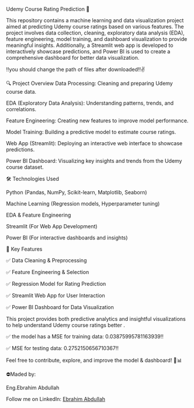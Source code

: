 Udemy Course Rating Prediction 🚀

This repository contains a machine learning and data visualization project aimed at predicting Udemy course ratings based on various features. The project involves data collection, cleaning, exploratory data analysis (EDA), feature engineering, model training, and dashboard visualization to provide meaningful insights. Additionally, a Streamlit web app is developed to interactively showcase predictions, and Power BI is used to create a comprehensive dashboard for better data visualization.

‼️you should change the path of files after downloaded‼️✌️

🔍 Project Overview
  Data Processing: Cleaning and preparing Udemy course data.

  EDA (Exploratory Data Analysis): Understanding patterns, trends, and correlations.

  Feature Engineering: Creating new features to improve model performance.
 
  Model Training: Building a predictive model to estimate course ratings.

  Web App (Streamlit): Deploying an interactive web interface to showcase predictions.

  Power BI Dashboard: Visualizing key insights and trends from the Udemy course dataset.


🛠 Technologies Used

  Python (Pandas, NumPy, Scikit-learn, Matplotlib, Seaborn)

  Machine Learning (Regression models, Hyperparameter tuning)

  EDA & Feature Engineering

  Streamlit (For Web App Development)

  Power BI (For interactive dashboards and insights)


📌 Key Features

 ✅ Data Cleaning & Preprocessing

 ✅ Feature Engineering & Selection

 ✅ Regression Model for Rating Prediction

 ✅ Streamlit Web App for User Interaction

 ✅ Power BI Dashboard for Data Visualization


This project provides both predictive analytics and insightful visualizations to help understand Udemy course ratings better .

 ✅ the model has a MSE for training data: 0.03875995781163939‼️
 
 ✅ MSE for testing data: 0.2752150656710367‼️
 
Feel free to contribute, explore, and improve the model & dashboard! 🚀📊

⛔Maded by:

  Eng.Ebrahim Abdullah
  
Follow me on LinkedIn: [Ebrahim Abdullah](https://www.linkedin.com/in/ebrahim-abdalla-635246255/)  
